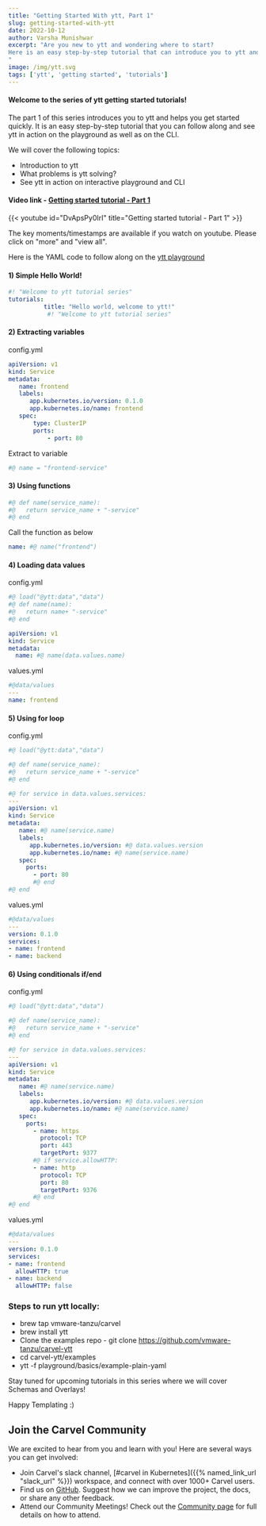 ```yaml
---
title: "Getting Started With ytt, Part 1"
slug: getting-started-with-ytt
date: 2022-10-12
author: Varsha Munishwar
excerpt: "Are you new to ytt and wondering where to start?
Here is an easy step-by-step tutorial that can introduce you to ytt and help you get started quickly.
"
image: /img/ytt.svg
tags: ['ytt', 'getting started', 'tutorials']
---
```


#### Welcome to the series of ytt getting started tutorials!

The part 1 of this series introduces you to ytt and helps you get started quickly.
It is an easy step-by-step tutorial that you can follow along and see ytt in action on the playground as well as on the CLI.

We will cover the following topics:
- Introduction to ytt
- What problems is ytt solving?
- See ytt in action on interactive playground and CLI

####  Video link - [Getting started tutorial - Part 1](https://youtu.be/DvApsPy0IrI)
{{< youtube id="DvApsPy0IrI" title="Getting started tutorial - Part 1" >}}

The key moments/timestamps are available if you watch on youtube. Please click on "more" and "view all".

Here is the YAML code to follow along on the [ytt playground](https://carvel.dev/ytt/#playground
)

#### 1) Simple Hello World!
```yaml
#! "Welcome to ytt tutorial series"
tutorials:
          title: "Hello world, welcome to ytt!"
           #! "Welcome to ytt tutorial series" 
```
#### 2) Extracting variables

config.yml
```yaml
apiVersion: v1
kind: Service
metadata:
   name: frontend
   labels:
      app.kubernetes.io/version: 0.1.0
      app.kubernetes.io/name: frontend
   spec:
       type: ClusterIP
       ports:
           - port: 80
```
Extract to variable
```yaml
#@ name = "frontend-service"
```
#### 3) Using functions 
```yaml
#@ def name(service_name):
#@   return service_name + "-service"
#@ end
```
Call the function as below
```yaml
name: #@ name("frontend")
```
#### 4) Loading data values
config.yml
```yaml
#@ load("@ytt:data","data")
#@ def name(name):
#@   return name+ "-service"
#@ end

apiVersion: v1
kind: Service
metadata:
  name: #@ name(data.values.name)
```
values.yml
```yaml
#@data/values
---
name: frontend
```
#### 5) Using for loop
config.yml
```yaml
#@ load("@ytt:data","data")

#@ def name(service_name):
#@   return service_name + "-service"
#@ end

#@ for service in data.values.services:
---
apiVersion: v1
kind: Service
metadata:
   name: #@ name(service.name)
   labels:
      app.kubernetes.io/version: #@ data.values.version
      app.kubernetes.io/name: #@ name(service.name)
   spec:
     ports:
       - port: 80
       #@ end
#@ end
```
values.yml
```yaml
#@data/values
---
version: 0.1.0
services:
- name: frontend
- name: backend
```
#### 6) Using conditionals if/end
config.yml
```yaml
#@ load("@ytt:data","data")

#@ def name(service_name):
#@   return service_name + "-service"
#@ end

#@ for service in data.values.services:
---
apiVersion: v1
kind: Service
metadata:
   name: #@ name(service.name)
   labels:
      app.kubernetes.io/version: #@ data.values.version
      app.kubernetes.io/name: #@ name(service.name)
   spec:
     ports:
       - name: https
         protocol: TCP
         port: 443
         targetPort: 9377
       #@ if service.allowHTTP:
       - name: http
         protocol: TCP
         port: 80
         targetPort: 9376
       #@ end
#@ end
```
values.yml
```yaml
#@data/values
---
version: 0.1.0
services:
- name: frontend
  allowHTTP: true
- name: backend
  allowHTTP: false
```

### Steps to run ytt locally:

- brew tap vmware-tanzu/carvel
- brew install ytt
- Clone the examples repo -
  git clone https://github.com/vmware-tanzu/carvel-ytt
- cd carvel-ytt/examples
- ytt -f playground/basics/example-plain-yaml

Stay tuned for upcoming tutorials in this series where we will cover Schemas and Overlays!

Happy Templating :)


## Join the Carvel Community

We are excited to hear from you and learn with you! Here are several ways you can get involved:
* Join Carvel's slack channel, [#carvel in Kubernetes]({{% named_link_url "slack_url" %}}) workspace, and connect with over 1000+ Carvel users.
* Find us on [GitHub](https://github.com/vmware-tanzu/carvel). Suggest how we can improve the project, the docs, or share any other feedback.
* Attend our Community Meetings! Check out the [Community page](/community/) for full details on how to attend.
